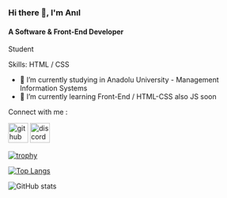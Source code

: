 ### Hi there 👋, I'm Anıl
#### A Software & Front-End Developer 

Student

Skills: HTML / CSS

- 🔭 I’m currently studying in Anadolu University - Management Information Systems 
- 🌱 I’m currently learning Front-End / HTML-CSS also JS soon 

Connect with me : 

[<img src='https://cdn.jsdelivr.net/npm/simple-icons@3.0.1/icons/github.svg' alt='github' height='40'>](https://github.com/ZAC-9)  [<img src='https://cdn.jsdelivr.net/npm/simple-icons@3.0.1/icons/discord.svg' alt='discord' height='40'>](discord.com/users/9491)  

[![trophy](https://github-profile-trophy.vercel.app/?username=ZAC-9)](https://github.com/ryo-ma/github-profile-trophy)

[![Top Langs](https://github-readme-stats.vercel.app/api/top-langs/?username=ZAC-9)](https://github.com/anuraghazra/github-readme-stats)

![GitHub stats](https://github-readme-stats.vercel.app/api?username=ZAC-9&show_icons=true)  

